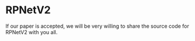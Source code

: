 # RPNetV2
If our paper is accepted, we will be very willing to share the source code for RPNetV2 with you all.
